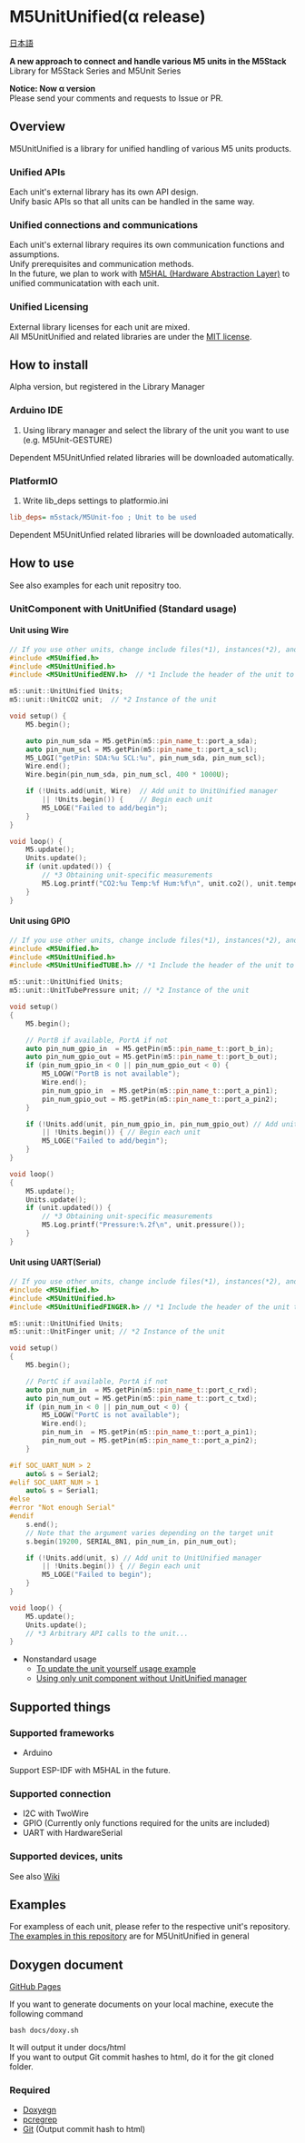 # M5UnitUnified(α release)

[日本語](README.ja.md)

**A new approach to connect and handle various M5 units in the M5Stack**  
Library for M5Stack Series and M5Unit Series

**Notice: Now α version**  
Please send your comments and requests to Issue or PR.

## Overview
M5UnitUnified is a library for unified handling of various M5 units products.

### Unified APIs
Each unit's external library has its own API design.  
Unify basic APIs so that all units can be handled in the same way.

### Unified connections and communications
Each unit's external library requires its own communication functions and assumptions.  
Unify prerequisites and communication methods.  
In the future, we plan to work with [M5HAL (Hardware Abstraction Layer)](https://github.com/m5stack/M5HAL) to unified communicatation  with each unit.

### Unified Licensing
External library licenses for each unit are mixed.  
All M5UnitUnified and related libraries are under the [MIT license](LICENSE).


## How to install
Alpha version, but registered in the Library Manager

### Arduino IDE

1. Using library manager and select the library of the unit you want to use (e.g. M5Unit-GESTURE)

Dependent M5UnitUnfied related libraries will be downloaded automatically.

### PlatformIO
1. Write lib\_deps settings to platformio.ini
```ini
lib_deps= m5stack/M5Unit-foo ; Unit to be used
```
Dependent M5UnitUnfied related libraries will be downloaded automatically.


## How to use

See also examples for each unit repositry too.

### UnitComponent with UnitUnified (Standard usage)

#### Unit using Wire
```cpp
// If you use other units, change include files(*1), instances(*2), and get values(*3)
#include <M5Unified.h>
#include <M5UnitUnified.h>
#include <M5UnitUnifiedENV.h>  // *1 Include the header of the unit to be used

m5::unit::UnitUnified Units;
m5::unit::UnitCO2 unit;  // *2 Instance of the unit

void setup() {
    M5.begin();

    auto pin_num_sda = M5.getPin(m5::pin_name_t::port_a_sda);
    auto pin_num_scl = M5.getPin(m5::pin_name_t::port_a_scl);
    M5_LOGI("getPin: SDA:%u SCL:%u", pin_num_sda, pin_num_scl);
    Wire.end();
    Wire.begin(pin_num_sda, pin_num_scl, 400 * 1000U);

    if (!Units.add(unit, Wire)  // Add unit to UnitUnified manager
        || !Units.begin()) {    // Begin each unit
        M5_LOGE("Failed to add/begin");
    }
}

void loop() {
    M5.update();
    Units.update();
    if (unit.updated()) {
        // *3 Obtaining unit-specific measurements
        M5.Log.printf("CO2:%u Temp:%f Hum:%f\n", unit.co2(), unit.temperature(), unit.humidity());
    }
}
```

#### Unit using GPIO

```cpp
// If you use other units, change include files(*1), instances(*2), and get values(*3)
#include <M5Unified.h>
#include <M5UnitUnified.h>
#include <M5UnitUnifiedTUBE.h> // *1 Include the header of the unit to be used

m5::unit::UnitUnified Units;
m5::unit::UnitTubePressure unit; // *2 Instance of the unit

void setup()
{
    M5.begin();

    // PortB if available, PortA if not
    auto pin_num_gpio_in  = M5.getPin(m5::pin_name_t::port_b_in);
    auto pin_num_gpio_out = M5.getPin(m5::pin_name_t::port_b_out);
    if (pin_num_gpio_in < 0 || pin_num_gpio_out < 0) {
        M5_LOGW("PortB is not available");
        Wire.end();
        pin_num_gpio_in  = M5.getPin(m5::pin_name_t::port_a_pin1);
        pin_num_gpio_out = M5.getPin(m5::pin_name_t::port_a_pin2);
    }

    if (!Units.add(unit, pin_num_gpio_in, pin_num_gpio_out) // Add unit to UnitUnified manager
        || !Units.begin()) { // Begin each unit
        M5_LOGE("Failed to add/begin");
    }
}

void loop()
{
    M5.update();
    Units.update();
    if (unit.updated()) {
        // *3 Obtaining unit-specific measurements
        M5.Log.printf("Pressure:%.2f\n", unit.pressure());
    }
}
```

#### Unit using UART(Serial)

```cpp
// If you use other units, change include files(*1), instances(*2), and call any API(*3)
#include <M5Unified.h>
#include <M5UnitUnified.h>
#include <M5UnitUnifiedFINGER.h> // *1 Include the header of the unit to be used

m5::unit::UnitUnified Units;
m5::unit::UnitFinger unit; // *2 Instance of the unit

void setup()
{
    M5.begin();

    // PortC if available, PortA if not
    auto pin_num_in  = M5.getPin(m5::pin_name_t::port_c_rxd);
    auto pin_num_out = M5.getPin(m5::pin_name_t::port_c_txd);
    if (pin_num_in < 0 || pin_num_out < 0) {
        M5_LOGW("PortC is not available");
        Wire.end();
        pin_num_in  = M5.getPin(m5::pin_name_t::port_a_pin1);
        pin_num_out = M5.getPin(m5::pin_name_t::port_a_pin2);
    }

#if SOC_UART_NUM > 2
    auto& s = Serial2;
#elif SOC_UART_NUM > 1
    auto& s = Serial1;
#else
#error "Not enough Serial"
#endif
    s.end();
    // Note that the argument varies depending on the target unit
    s.begin(19200, SERIAL_8N1, pin_num_in, pin_num_out);

    if (!Units.add(unit, s) // Add unit to UnitUnified manager
        || !Units.begin()) { // Begin each unit
        M5_LOGE("Failed to begin");
    }
}

void loop() {
    M5.update();
    Units.update();
    // *3 Arbitrary API calls to the unit...
}

```

- Nonstandard usage
  - [To update the unit yourself usage example](examples/Basic/SelfUpdate)
  - [Using only unit component without UnitUnified manager](examples/Basic/ComponentOnly)

## Supported things
### Supported frameworks
- Arduino

Support ESP-IDF with M5HAL in the future.

### Supported connection
- I2C with TwoWire
- GPIO (Currently only functions required for the units are included)
- UART with HardwareSerial

### Supported devices, units
See also [Wiki](https://github.com/m5stack/M5UnitUnified/wiki/)

## Examples
For exampless of each unit, please refer to the respective unit's repository.  
[The examples in this repository](examples/Basic) are for M5UnitUnified in general

## Doxygen document

[GitHub Pages](https://m5stack.github.io/M5UnitUnified/)

If you want to generate documents on your local machine, execute the following command

```
bash docs/doxy.sh
```

It will output it under docs/html  
If you want to output Git commit hashes to html, do it for the git cloned folder.

### Required
- [Doxyegn](https://www.doxygen.nl/)
- [pcregrep](https://formulae.brew.sh/formula/pcre2)
- [Git](https://git-scm.com/) (Output commit hash to html)

